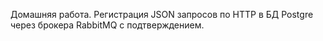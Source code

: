 ﻿Домашняя работа. Регистрация JSON запросов по HTTP в БД Postgre через брокера RabbitMQ с подтверждением.
